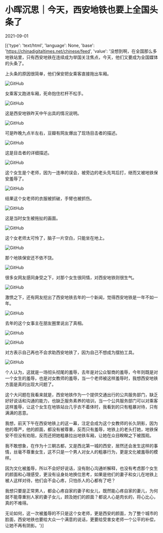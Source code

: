 # 小晖沉思｜今天，西安地铁也要上全国头条了

2021-09-01

[{'type': 'text/html', 'language': None, 'base': 'https://chinadigitaltimes.net/chinese/feed', 'value': '没想到啊，在全国那么多地铁站里，只有西安地铁在连续成为举国关注焦点，今天，他们又要成为全国媒体的头条了。

上头条的原因很简单，他们保安把女乘客直接拖出车厢。

![GitHub](https://chinadigitaltimes.net/chinese/files/2021/09/post-670281-612f4400bc359.png)

女乘客又跑进车厢，死命抱住栏杆不松手。

![GitHub](https://chinadigitaltimes.net/chinese/files/2021/09/image-1630488120866.png)

这是西安地铁昨天中午出具的情况说明。

![GitHub](https://chinadigitaltimes.net/chinese/files/2021/09/post-670281-612f4401101d7.png)

可是昨晚九点半左右，豆瓣有网友爆出了现场目击者的描述。

![GitHub](https://chinadigitaltimes.net/chinese/files/2021/09/post-670281-612f440147c4e.png)

这是目击者的详细描述。

![GitHub](https://chinadigitaltimes.net/chinese/files/2021/09/post-670281-612f44017a47c.png)

这个女生是个老师，因为一连串的误会，被旁边的老头先骂后打，继而又被地铁保安羞辱了。

![GitHub](https://chinadigitaltimes.net/chinese/files/2021/09/post-670281-612f4401bc0d6.png)

结果这个女老师的衣服被抓破，手臂也被抓伤。

![GitHub](https://chinadigitaltimes.net/chinese/files/2021/09/post-670281-612f440206e55.png)

这是当时女生被拖扯的画面。

![GitHub](https://chinadigitaltimes.net/chinese/files/2021/09/post-670281-612f44024cd35.png)

这个女老师太可怜了，脑子一片空白，只能坐在地上。

![GitHub](https://chinadigitaltimes.net/chinese/files/2021/09/post-670281-612f440298553.png)

那个地铁保安还不依不饶。

![GitHub](https://chinadigitaltimes.net/chinese/files/2021/09/post-670281-612f4402deb8d.png)

很多女网友感同身受之下，对那个女生很同情，对西安地铁则很生气。

![GitHub](https://chinadigitaltimes.net/chinese/files/2021/09/post-670281-612f440330c21.png)

激愤之下，还有网友挖出了西安地铁去年的一个新闻，觉得西安地铁是一年不如一年。

![GitHub](https://chinadigitaltimes.net/chinese/files/2021/09/post-670281-612f44037874f.png)

去年的这个女事主在朋友圈里说出了真相。

![GitHub](https://chinadigitaltimes.net/chinese/files/2021/09/post-670281-612f4403c2d93.png)

![GitHub](https://chinadigitaltimes.net/chinese/files/2021/09/post-670281-612f44040fd22.png)

对方表示自己再也不会求助西安地铁了，因为自己不想成为摆拍工具。

![GitHub](https://chinadigitaltimes.net/chinese/files/2021/09/post-670281-612f4404536f9.png)

个人认为，这就是一场彻头彻尾的羞辱，去年是对公众智商的羞辱，今年则既是对一个女生的羞辱，也是对女教师的羞辱，当一个老师被这样羞辱时，我想西安地铁方面是真的出现大问题了。

这个大问题在我看来就是，西安地铁作为一个提供交通出行的公共服务部门，缺乏好好说话和沟通的能力，也缺乏服务素养的培训，当一个公共服务部门可以对乘客这样羞辱，让这个女生在地铁站台几乎衣不着体时，我看到的只有粗暴对待，只有满满的恶意。

我想，前天下午在西安地铁上的这一幕，注定会成为这个女教师的长久阴影，因为他的尊严，他的颜面，都没有被尊重，反而只有羞辱，地铁上的老头打她，地铁保安不但没有劝阻，反而还把她粗暴拉出地铁车厢，让她在众目睽睽之下被围观。

我不敢想象，在作为十三朝古都，又是西北第一城的西安，居然还会发生这样的事情，丝毫不尊重女生，这不只是一个男人对女人的粗暴行为，更是文化被羞辱的模样。

因为文化被羞辱，所以不会好好说话，没有耐心沟通听解释，也没有考虑那个女生的颜面和心理感受，更没有设身处地换位思考，如果是他们的妻子和女儿在地铁上被人这样对待，他们会不会心疼，只怕杀人的心都有了吧？

我想只要是正常男人，都会心疼自家的妻子和女儿，既然能心疼自家的妻儿，为何就不能尊重别人家的妻子女儿，顾及她们的颜面？都说人心是肉长的，将心比心，真的不难得。

无论如何，这一次被羞辱的不只是这个女老师，更是西安的颜面，为了整个城市的脸面，西安地铁也要给大众一个满意的说话，更要给受害女老师一个公平的补偿，让她不再有阴影。'}]